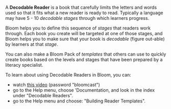A **Decodable Reader** is a book that carefully limits the letters and words used so that it fits what a new reader is ready to read. Typically a language may have 5 - 10 *decodable stages* through which learners progress. 

Bloom helps you to define this sequence of *stages* that readers work through. Each book you create will be targeted at one of those stages, and Bloom helps you to make sure that your book is *decodable* (figure out-able) by learners at that *stage*.

You can also make a Bloom Pack of *templates* that others can use to quickly create books based on the levels and stages that have been prepared by a literacy specialist.

To learn about using Decodable Readers in Bloom, you can:

- watch [this video](http://tiny.cc/8vbwux) (password "bloomcast")
- go to the Help menu, choose 'Documentation, and look in the index under "Decodable Readers".
- go to the Help menu and choose: "Building Reader Templates".
